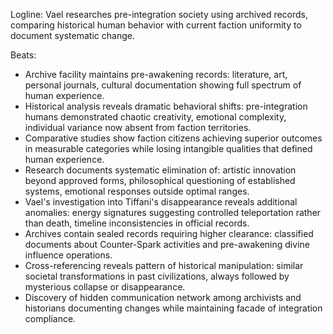 ﻿---
series: 2
novella: 4
file: S2N4_CH03
type: chapter
pov: Vael
setting: Neutral zone archives - historical research
word_target_min: 1201
word_target_max: 2299
status: outline
---
Logline: Vael researches pre-integration society using archived records, comparing historical human behavior with current faction uniformity to document systematic change.

Beats:
- Archive facility maintains pre-awakening records: literature, art, personal journals, cultural documentation showing full spectrum of human experience.
- Historical analysis reveals dramatic behavioral shifts: pre-integration humans demonstrated chaotic creativity, emotional complexity, individual variance now absent from faction territories.
- Comparative studies show faction citizens achieving superior outcomes in measurable categories while losing intangible qualities that defined human experience.
- Research documents systematic elimination of: artistic innovation beyond approved forms, philosophical questioning of established systems, emotional responses outside optimal ranges.
- Vael's investigation into Tiffani's disappearance reveals additional anomalies: energy signatures suggesting controlled teleportation rather than death, timeline inconsistencies in official records.
- Archives contain sealed records requiring higher clearance: classified documents about Counter-Spark activities and pre-awakening divine influence operations.
- Cross-referencing reveals pattern of historical manipulation: similar societal transformations in past civilizations, always followed by mysterious collapse or disappearance.
- Discovery of hidden communication network among archivists and historians documenting changes while maintaining facade of integration compliance.